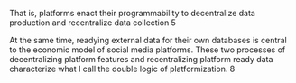 That is, platforms enact their programmability to decentralize data production and recentralize data collection 5

At the same time, readying external data for their own databases is central to the economic model of social media platforms. These two processes of decentralizing platform features and recentralizing platform ready data characterize what I call the double logic of platformization. 8
